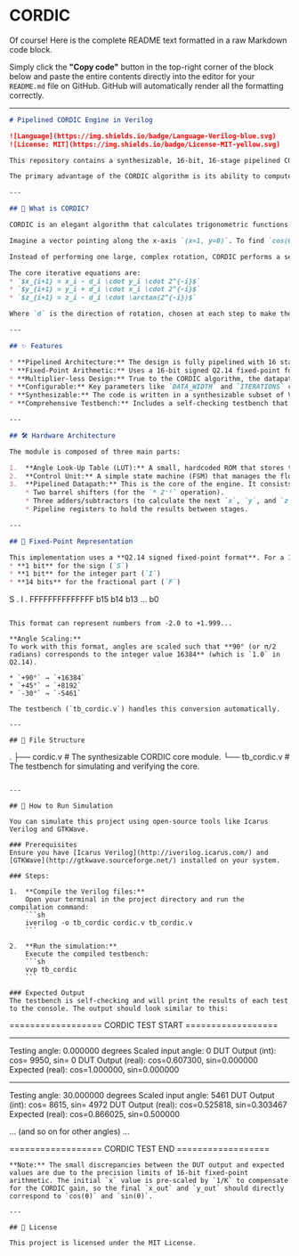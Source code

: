 # CORDIC
Of course\! Here is the complete README text formatted in a raw Markdown code block.

Simply click the **"Copy code"** button in the top-right corner of the block below and paste the entire contents directly into the editor for your `README.md` file on GitHub. GitHub will automatically render all the formatting correctly.

-----

```markdown
# Pipelined CORDIC Engine in Verilog

![Language](https://img.shields.io/badge/Language-Verilog-blue.svg)
![License: MIT](https://img.shields.io/badge/License-MIT-yellow.svg)

This repository contains a synthesizable, 16-bit, 16-stage pipelined CORDIC (COordinate Rotation DIgital Computer) engine written in Verilog. It is designed to calculate the sine and cosine of a given input angle with high throughput, making it ideal for applications in Digital Signal Processing (DSP) and communications.

The primary advantage of the CORDIC algorithm is its ability to compute trigonometric functions using only simple hardware components: **adders, subtractors, and bit-shifters**. It completely avoids the need for complex and resource-intensive multipliers.

---

## 📖 What is CORDIC?

CORDIC is an elegant algorithm that calculates trigonometric functions by performing a series of micro-rotations.

Imagine a vector pointing along the x-axis `(x=1, y=0)`. To find `cos(θ)` and `sin(θ)`, we can simply rotate this vector by the angle `θ`. The final coordinates of the vector's tip will be `(x' = cos(θ), y' = sin(θ))`.

Instead of performing one large, complex rotation, CORDIC performs a sequence of smaller, progressively finer rotations. The "trick" is that the angles of these micro-rotations are chosen to be `arctan(2⁻ⁱ)`, which simplifies the rotation math to simple bit-shifts.

The core iterative equations are:
* `$x_{i+1} = x_i - d_i \cdot y_i \cdot 2^{-i}$`
* `$y_{i+1} = y_i + d_i \cdot x_i \cdot 2^{-i}$`
* `$z_{i+1} = z_i - d_i \cdot \arctan(2^{-i})$`

Where `d` is the direction of rotation, chosen at each step to make the remaining angle `z` approach zero.

---

## ✨ Features

* **Pipelined Architecture:** The design is fully pipelined with 16 stages, allowing it to accept a new angle on every clock cycle after the initial pipeline fill. This results in a very high throughput of 1 result/cycle.
* **Fixed-Point Arithmetic:** Uses a 16-bit signed Q2.14 fixed-point format for all calculations, providing a good balance between precision and hardware cost.
* **Multiplier-less Design:** True to the CORDIC algorithm, the datapath contains no hardware multipliers.
* **Configurable:** Key parameters like `DATA_WIDTH` and `ITERATIONS` can be easily adjusted.
* **Synthesizable:** The code is written in a synthesizable subset of Verilog and is ready for implementation on FPGAs or ASICs.
* **Comprehensive Testbench:** Includes a self-checking testbench that verifies the output against expected values for several angles.

---

## 🛠️ Hardware Architecture

The module is composed of three main parts:

1.  **Angle Look-Up Table (LUT):** A small, hardcoded ROM that stores the pre-calculated `arctan(2⁻ⁱ)` constants required for each iteration.
2.  **Control Unit:** A simple state machine (FSM) that manages the flow of data. It handles the `start` signal, initializes the pipeline, and asserts the `done` signal when a calculation is complete.
3.  **Pipelined Datapath:** This is the core of the engine. It consists of 16 physical stages, where each stage contains:
    * Two barrel shifters (for the `* 2⁻ⁱ` operation).
    * Three adders/subtractors (to calculate the next `x`, `y`, and `z`).
    * Pipeline registers to hold the results between stages.

---

## 🔢 Fixed-Point Representation

This implementation uses a **Q2.14 signed fixed-point format**. For a 16-bit number, this means:
* **1 bit** for the sign (`S`)
* **1 bit** for the integer part (`I`)
* **14 bits** for the fractional part (`F`)

```

S .  I  . FFFFFFFFFFFFFF
b15  b14   b13 ... b0

```

This format can represent numbers from -2.0 to +1.999...

**Angle Scaling:**
To work with this format, angles are scaled such that **90° (or π/2 radians) corresponds to the integer value 16384** (which is `1.0` in Q2.14).

* `+90°` → `+16384`
* `+45°` → `+8192`
* `-30°` → `-5461`

The testbench (`tb_cordic.v`) handles this conversion automatically.

---

## 📂 File Structure

```

.
├── cordic.v         \# The synthesizable CORDIC core module.
└── tb\_cordic.v      \# The testbench for simulating and verifying the core.

````

---

## 🚀 How to Run Simulation

You can simulate this project using open-source tools like Icarus Verilog and GTKWave.

### Prerequisites
Ensure you have [Icarus Verilog](http://iverilog.icarus.com/) and [GTKWave](http://gtkwave.sourceforge.net/) installed on your system.

### Steps:

1.  **Compile the Verilog files:**
    Open your terminal in the project directory and run the compilation command:
    ```sh
    iverilog -o tb_cordic cordic.v tb_cordic.v
    ```

2.  **Run the simulation:**
    Execute the compiled testbench:
    ```sh
    vvp tb_cordic
    ```

### Expected Output
The testbench is self-checking and will print the results of each test to the console. The output should look similar to this:

````

\================== CORDIC TEST START ==================

-----

Testing angle: 0.000000 degrees
Scaled input angle:           0
DUT Output (int): cos=       9950, sin=          0
DUT Output (real): cos=0.607300, sin=0.000000
Expected   (real): cos=1.000000, sin=0.000000

-----

Testing angle: 30.000000 degrees
Scaled input angle:        5461
DUT Output (int): cos=       8615, sin=       4972
DUT Output (real): cos=0.525818, sin=0.303467
Expected   (real): cos=0.866025, sin=0.500000

... (and so on for other angles) ...

\================== CORDIC TEST END ==================

```
**Note:** The small discrepancies between the DUT output and expected values are due to the precision limits of 16-bit fixed-point arithmetic. The initial `x` value is pre-scaled by `1/K` to compensate for the CORDIC gain, so the final `x_out` and `y_out` should directly correspond to `cos(θ)` and `sin(θ)`.

---

## 📝 License

This project is licensed under the MIT License.
```
